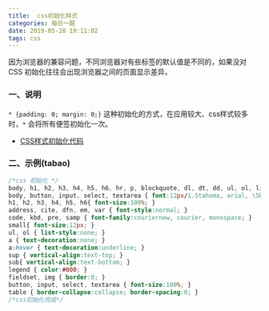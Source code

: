 ```yaml
---
title:  css初始化样式
categories: 每日一题
date: 2019-05-28 19:11:02
tags: css
---
```


因为浏览器的兼容问题，不同浏览器对有些标签的默认值是不同的，如果没对 CSS 初始化往往会出现浏览器之间的页面显示差异。

<!--more-->

### 一、说明

` * {padding: 0; margin: 0;} ` 这种初始化的方式，在应用较大、css样式较多时，`*` 会将所有便签初始化一次。

- [CSS样式初始化代码](https://www.jianshu.com/p/beabef833bfe)

### 二、示例(tabao)

```css
/*css 初始化 */
body, h1, h2, h3, h4, h5, h6, hr, p, blockquote, dl, dt, dd, ul, ol, li, pre, form, fieldset, legend, button, input, textarea, th, td { margin:0; padding:0; } 
body, button, input, select, textarea { font:12px/1.5tahoma, arial, \5b8b\4f53; } 
h1, h2, h3, h4, h5, h6{ font-size:100%; } 
address, cite, dfn, em, var { font-style:normal; } 
code, kbd, pre, samp { font-family:couriernew, courier, monospace; } 
small{ font-size:12px; } 
ul, ol { list-style:none; } 
a { text-decoration:none; } 
a:hover { text-decoration:underline; } 
sup { vertical-align:text-top; } 
sub{ vertical-align:text-bottom; } 
legend { color:#000; } 
fieldset, img { border:0; } 
button, input, select, textarea { font-size:100%; } 
table { border-collapse:collapse; border-spacing:0; }
/*css初始化完成*/
```